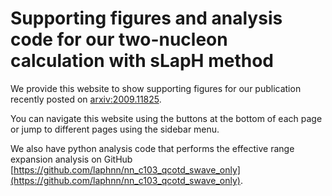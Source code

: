 # Supporting figures and analysis code for our two-nucleon calculation with sLapH method

We provide this website to show supporting figures for our publication recently posted on [arxiv:2009.11825](https://arxiv.org/pdf/2009.11825.pdf).

You can navigate this website using the buttons at the bottom of each page or jump to different pages using the sidebar menu.

We also have python analysis code that performs the effective range expansion analysis on GitHub [https://github.com/laphnn/nn_c103_qcotd_swave_only](https://github.com/laphnn/nn_c103_qcotd_swave_only).
